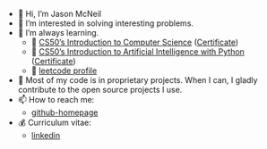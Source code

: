 - 👋 Hi, I’m Jason McNeil
- 👀 I’m interested in solving interesting problems.
- 🌱 I’m always learning.
  - 🏫 [CS50’s Introduction to Computer Science](https://cs50.harvard.edu/x/2023/) ([Certificate](https://cs50.harvard.edu/certificates/72c7370d-bff3-485a-94df-60e09bb0ae28))
  - 🏫 [CS50’s Introduction to Artificial Intelligence with Python](https://cs50.harvard.edu/ai/2020/) ([Certificate](https://cs50.harvard.edu/certificates/6a29aa6f-24e9-42f7-ba7a-1d12c0be9f2f))</li>
  - 🎲 [leetcode profile](https://leetcode.com/sixcolors/)
- 👔 Most of my code is in proprietary projects. When I can, I gladly contribute to the open source projects I use. 
- 📫 How to reach me:
  - [github-homepage](https://sixcolors.github.io/jasons-homepage/)
- 💰 Curriculum vitae:
  - [linkedin](https://www.linkedin.com/in/jason-m-74353b169)
